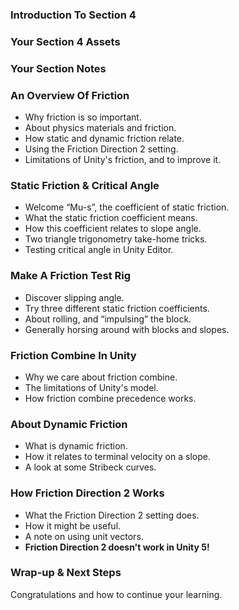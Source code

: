 ### Introduction To Section 4 ###



### Your Section 4 Assets ###



### Your Section Notes ###



### An Overview Of Friction ###

+ Why friction is so important.
+ About physics materials and friction.
+ How static and dynamic friction relate.
+ Using the Friction Direction 2 setting.
+ Limitations of Unity's friction, and to improve it.

### Static Friction & Critical Angle ###

+ Welcome “Mu-s”, the coefficient of static friction.
+ What the static friction coefficient means.
+ How this coefficient relates to slope angle.
+ Two triangle trigonometry take-home tricks.
+ Testing critical angle in Unity Editor.

### Make A Friction Test Rig ###

+ Discover slipping angle.
+ Try three different static friction coefficients.
+ About rolling, and “impulsing” the block.
+ Generally horsing around with blocks and slopes.

### Friction Combine In Unity ###

+ Why we care about friction combine.
+ The limitations of Unity's model.
+ How friction combine precedence works.

### About Dynamic Friction ###

+ What is dynamic friction.
+ How it relates to terminal velocity on a slope.
+ A look at some Stribeck curves.

### How Friction Direction 2 Works ###

+ What the Friction Direction 2 setting does.
+ How it might be useful.
+ A note on using unit vectors.
+ **Friction Direction 2 doesn't work in Unity 5!**

### Wrap-up & Next Steps ###

Congratulations and how to continue your learning.
